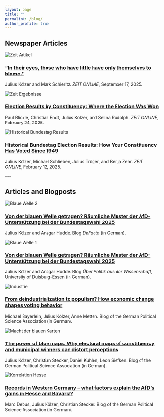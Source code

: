 ```yaml
---
layout: page
title: ""
permalink: /blog/
author_profile: true
---
```



<h2 class="blog-section-title">Newspaper Articles</h2>

<div class="blog-container">
  <div class="blog-card">
    <img src="/images/zeit1.jpg" alt="Zeit Artikel" class="blog-card-img">
    <h3><a href="https://www.zeit.de/politik/deutschland/2025-09/rechtspopulismus-armut-umverteilung-sozialpolitik-afd?freebie=bb9b60d7">“In their eyes, those who have little have only themselves to blame.”</a></h3>
    <p>Julius Kölzer and Mark Schieritz. <i>ZEIT ONLINE</i>, September 17, 2025.</p>
  </div>

  <div class="blog-card">
    <img src="/images/zeit2.jpg" alt="Zeit Ergebnisse" class="blog-card-img">
    <h3><a href="https://www.zeit.de/politik/deutschland/2025-02/wahlergebnisse-wahlkreise-bundestagswahl-daten-grafik?freebie=74968219">Election Results by Constituency: Where the Election Was Won</a></h3>
    <p>Paul Blickle, Christian Endt, Julius Kölzer, and Selina Rudolph. <i>ZEIT ONLINE</i>, February 24, 2025.</p>
  </div>

  <div class="blog-card">
    <img src="/images/zeit3.jpg" alt="Historical Bundestag Results" class="blog-card-img">
    <h3><a href="https://www.zeit.de/politik/deutschland/2025-02/historische-bundestagswahlergebnisse-wahlkreise-1949?freebie=a7bd2fdb">Historical Bundestag Election Results: How Your Constituency Has Voted Since 1949</a></h3>
    <p>Julius Kölzer, Michael Schlieben, Julius Tröger, and Benja Zehr. <i>ZEIT ONLINE</i>, February 12, 2025.</p>
  </div>
</div>
---

<h2 class="blog-section-title">Articles and Blogposts</h2>

<div class="blog-container">
  <div class="blog-card">
    <img src="/images/BlaueWelle2.png" alt="Blaue Welle 2" class="blog-card-img">
    <h3><a href="https://defacto.uni-due.de/xyz">Von der blauen Welle getragen? Räumliche Muster der AfD-Unterstützung bei der Bundestagswahl 2025</a></h3>
    <p>Julius Kölzer and Ansgar Hudde. Blog <i>DeFacto</i> (in German).</p>
  </div>

  <div class="blog-card">
    <img src="/images/BlaueWelle1.jpg" alt="Blaue Welle 1" class="blog-card-img">
    <h3><a href="https://politik.uni-due.de/ueber-politik-aus-der-wissenschaft">Von der blauen Welle getragen? Räumliche Muster der AfD-Unterstützung bei der Bundestagswahl 2025</a></h3>
    <p>Julius Kölzer and Ansgar Hudde. Blog <i>Über Politik aus der Wissenschaft</i>, University of Duisburg-Essen (in German).</p>
  </div>

  <div class="blog-card">
    <img src="/images/industrie1.png" alt="Industrie" class="blog-card-img">
    <h3><a href="https://gpsa-blog.de/abc">From deindustrialization to populism? How economic change shapes voting behavior</a></h3>
    <p>Michael Bayerlein, Julius Kölzer, Anne Metten. Blog of the German Political Science Association (in German).</p>
  </div>

  <div class="blog-card">
    <img src="/images/machtderblauenkarten.png" alt="Macht der blauen Karten" class="blog-card-img">
    <h3><a href="https://gpsa-blog.de/blue-maps">The power of blue maps. Why electoral maps of constituency and municipal winners can distort perceptions</a></h3>
    <p>Julius Kölzer, Christian Stecker, Daniel Kuhlen, Leon Siefken. Blog of the German Political Science Association (in German).</p>
  </div>

  <div class="blog-card">
    <img src="/images/korrelationhesse.png" alt="Korrelation Hesse" class="blog-card-img">
    <h3><a href="https://gpsa-blog.de/records">Records in Western Germany – what factors explain the AfD’s gains in Hesse and Bavaria?</a></h3>
    <p>Marc Debus, Julius Kölzer, Christian Stecker. Blog of the German Political Science Association (in German).</p>
  </div>
</div>
